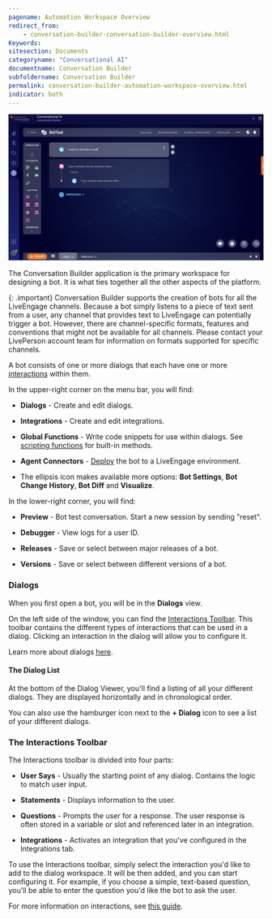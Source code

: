 ```yaml
---
pagename: Automation Workspace Overview
redirect_from:
    - conversation-builder-conversation-builder-overview.html
Keywords:
sitesection: Documents
categoryname: "Conversational AI"
documentname: Conversation Builder
subfoldername: Conversation Builder
permalink: conversation-builder-automation-workspace-overview.html
indicator: both
---
```


<img class="fancyimage" style="width:750px" src="img/beaut_cb_2.png">

The Conversation Builder application is the primary workspace for designing a bot. It is what ties together all the other aspects of the platform.

{: .important}
Conversation Builder supports the creation of bots for all the LiveEngage channels. Because a bot simply listens to a piece of text sent from a user, any channel that provides text to LiveEngage can potentially trigger a bot. However, there are channel-specific formats, features and conventions that might not be available for all channels. Please contact your LivePerson account team for information on formats supported for specific channels.

A bot consists of one or more dialogs that each have one or more [interactions](conversation-builder-interactions-interaction-basics.html) within them.

In the upper-right corner on the menu bar, you will find:

* **Dialogs** - Create and edit dialogs.

* **Integrations** - Create and edit integrations.

* **Global Functions** - Write code snippets for use within dialogs. See [scripting functions](conversation-builder-scripting-functions-introduction.html) for built-in methods.

* **Agent Connectors** - [Deploy](conversation-builder-testing-deployment-deploying-to-liveengage.html) the bot to a LiveEngage environment.

* The ellipsis icon makes available more options: **Bot Settings**, **Bot Change History**, **Bot Diff** and **Visualize**.

In the lower-right corner, you will find:

* **Preview** - Bot test conversation. Start a new session by sending "reset".

* **Debugger** - View logs for a user ID.

* **Releases** - Save or select between major releases of a bot.

* **Versions** - Save or select between different versions of a bot.

### Dialogs

When you first open a bot, you will be in the **Dialogs** view.

On the left side of the window, you can find the [Interactions Toolbar](#the-interactions-toolbar). This toolbar contains the different types of interactions that can be used in a dialog. Clicking an interaction in the dialog will allow you to configure it.

Learn more about dialogs [here](conversation-builder-dialogs-dialog-basics.html).

#### The Dialog List

At the bottom of the Dialog Viewer, you'll find a listing of all your different dialogs. They are displayed horizontally and in chronological order.

You can also use the hamburger icon next to the **+ Dialog** icon to see a list of your different dialogs. 

### The Interactions Toolbar

The Interactions toolbar is divided into four parts:

* **User Says** - Usually the starting point of any dialog. Contains the logic to match user input.

* **Statements** - Displays information to the user.

* **Questions** - Prompts the user for a response. The user response is often stored in a variable or slot and referenced later in an integration.

* **Integrations** - Activates an integration that you've configured in the Integrations tab.

To use the Interactions toolbar, simply select the interaction you'd like to add to the dialog workspace. It will be then added, and you can start configuring it. For example, if you choose a simple, text-based question, you'll be able to enter the question you'd like the bot to ask the user. 

For more information on interactions, see [this guide](conversation-builder-interactions-interaction-basics.html).
